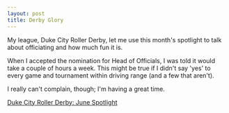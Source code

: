 ```yaml
---
layout: post
title: Derby Glory
---
```


My league, Duke City Roller Derby, let me use this month's spotlight to talk about
officiating and how much fun it is.

When I accepted the nomination for Head of Officials,
I was told it would take a couple of hours a week. This might be true if I didn't
say 'yes' to every game and tournament within driving range (and a few that aren't).

I really can't complain, though; I'm having a great time.

[Duke City Roller Derby: June Spotlight](http://www.dukecityderby.com/blog/2016/6/21/june-spotlight-david-reed)

